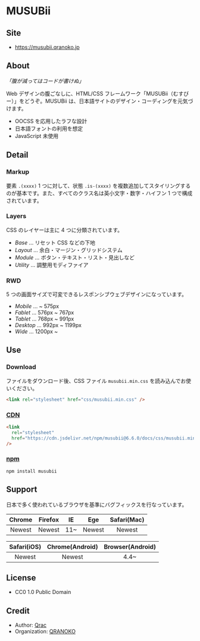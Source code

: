 # MUSUBii

## Site

- https://musubii.qranoko.jp

## About

_「腹が減ってはコードが書けぬ」_

Web デザインの腹ごなしに、HTML/CSS フレームワーク「MUSUBii（むすびー）」をどうぞ。MUSUBii は、日本語サイトのデザイン・コーディングを元気づけます。

- OOCSS を応用したラフな設計
- 日本語フォントの利用を想定
- JavaScript 未使用

## Detail

### Markup

要素 `.(xxxx)` 1 つに対して、状態 `.is-(xxxx)` を複数追加してスタイリングするのが基本です。また、すべてのクラス名は英小文字・数字・ハイフン 1 つで構成されています。

### Layers

CSS のレイヤーは主に 4 つに分類されています。

- _Base_ … リセット CSS などの下地
- _Layout_ … 余白・マージン・グリッドシステム
- _Module_ … ボタン・テキスト・リスト・見出しなど
- _Utility_ … 調整用モディファイア

### RWD

5 つの画面サイズで可変できるレスポンシブウェブデザインになっています。

- _Mobile_ … ~ 575px
- _Fablet_ … 576px ~ 767px
- _Tablet_ … 768px ~ 991px
- _Desktop_ … 992px ~ 1199px
- _Wide_ … 1200px ~

## Use

### Download

ファイルをダウンロード後、CSS ファイル `musubii.min.css` を読み込んでお使いください。

```html
<link rel="stylesheet" href="css/musubii.min.css" />
```

### [CDN](https://www.jsdelivr.com/package/npm/musubii)

```html
<link
  rel="stylesheet"
  href="https://cdn.jsdelivr.net/npm/musubii@6.6.0/docs/css/musubii.min.css"
/>
```

### [npm](https://www.npmjs.com/package/musubii)

```
npm install musubii
```

## Support

日本で多く使われているブラウザを基準にバグフィックスを行なっています。

| Chrome | Firefox | IE  |  Ege   | Safari(Mac) |
| :----: | :-----: | :-: | :----: | :---------: |
| Newest | Newest  | 11~ | Newest |   Newest    |

| Safari(iOS) | Chrome(Android) | Browser(Android) |
| :---------: | :-------------: | :--------------: |
|   Newest    |     Newest      |       4.4~       |

## License

- CC0 1.0 Public Domain

## Credit

- Author: [Qrac](https://qrac.jp)
- Organization: [QRANOKO](https://qranoko.jp)

